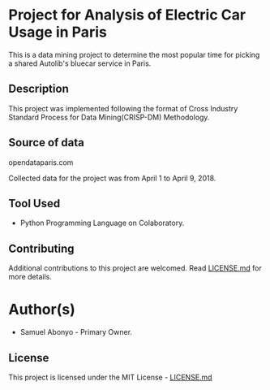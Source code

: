 # Project for Analysis of Electric Car Usage in Paris
This is a data mining project to determine the most popular time for picking a shared Autolib's bluecar service in Paris.

## Description
This project was implemented following the format of Cross Industry Standard Process for Data Mining(CRISP-DM) Methodology.

## Source of data
opendataparis.com

Collected data for the project was from April 1 to April 9, 2018.
 
## Tool Used
 - Python Programming Language on Colaboratory.
 
## Contributing
Additional contributions to this project are welcomed. 
Read [LICENSE.md](https://github.com/Binghi/my_projects/blob/master/LICENSE.md) for more details.

# Author(s)
- Samuel Abonyo - Primary Owner.

## License
This project is licensed under the MIT License - [LICENSE.md](https://github.com/Binghi/my_projects/blob/master/LICENSE.md)
